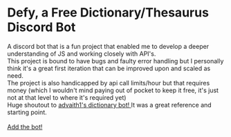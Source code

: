 # Defy, a Free Dictionary/Thesaurus Discord Bot

A discord bot that is a fun project that enabled me to develop a deeper understanding of JS and working closely with API's.<br>
This project is bound to have bugs and faulty error handling but I personally think it's a great first iteration that can be improved upon and scaled as need.<br>
The project is also handicapped by api call limits/hour but that requires money (which I wouldn't mind paying out of pocket to keep it free, it's just not at that level to where it's required yet) <br>
Huge shoutout to <a href="https://github.com/advaith1/dictionary"> advaith1's dictionary bot! </a> It was a great reference and starting point.<br>\
<a href="https://discord.com/api/oauth2/authorize?client_id=938308857292292107&permissions=139586956352&scope=bot%20applications.commands">Add the bot!</a>
